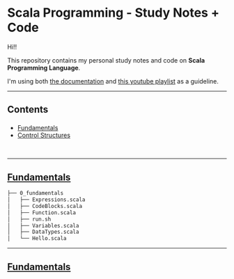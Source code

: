# Scala Programming - Study Notes + Code
Hi!!


This repository contains my personal study notes and code on **Scala Programming Language**.

I'm using both <a href="https://docs.scala-lang.org/overviews/scala-book/preliminaries.html">the documentation</a> and <a href="https://www.youtube.com/playlist?list=PLmtsMNDRU0BxryRX4wiwrTZ661xcp6VPM">this youtube playlist</a> as a guideline.

---
## Contents <p id="contents"></p>

- [Fundamentals](src/0_fundamentals/)
- [Control Structures](src/1_control_structures/)

<br>

---
## [Fundamentals](src/0_fundamentals/)

```bash
├── 0_fundamentals
│   ├── Expressions.scala
│   ├── CodeBlocks.scala
│   ├── Function.scala
│   ├── run.sh
│   ├── Variables.scala
│   ├── DataTypes.scala
│   └── Hello.scala
```

---
## [Fundamentals](src/1_control_structures/)